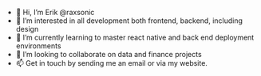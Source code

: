- 👋 Hi, I’m Erik @raxsonic
- 👀 I’m interested in all development both frontend, backend, including design
- 🌱 I’m currently learning to master react native and back end deployment environments
- 💞️ I’m looking to collaborate on data and finance projects
- 📫 Get in touch by sending me an email or via my website.


